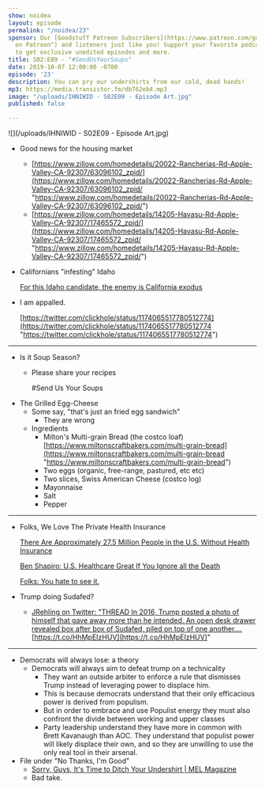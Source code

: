 ```yaml
---
show: noidea
layout: episode
permalink: "/noidea/23"
sponsor: Our [Goodstuff Patreon Subscribers](https://www.patreon.com/goodstuff "Goodstuff
  on Patreon") and listeners just like you! Support your favorite podcasts directly
  to get exclusive unedited episodes and more.
title: S02:E09 - "#SendUsYourSoups"
date: 2019-10-07 12:00:00 -0700
episode: '23'
description: You can pry our undershirts from our cold, dead hands!
mp3: https://media.transistor.fm/db762eb4.mp3
image: "/uploads/IHNIWID - S02E09 - Episode Art.jpg"
published: false

---
```

![](/uploads/IHNIWID - S02E09 - Episode Art.jpg)

* Good news for the housing market
  * [https://www.zillow.com/homedetails/20022-Rancherias-Rd-Apple-Valley-CA-92307/63096102_zpid/](https://www.zillow.com/homedetails/20022-Rancherias-Rd-Apple-Valley-CA-92307/63096102_zpid/ "https://www.zillow.com/homedetails/20022-Rancherias-Rd-Apple-Valley-CA-92307/63096102_zpid/")
  * [https://www.zillow.com/homedetails/14205-Havasu-Rd-Apple-Valley-CA-92307/17465572_zpid/](https://www.zillow.com/homedetails/14205-Havasu-Rd-Apple-Valley-CA-92307/17465572_zpid/ "https://www.zillow.com/homedetails/14205-Havasu-Rd-Apple-Valley-CA-92307/17465572_zpid/")
* Californians "infesting" Idaho

  [For this Idaho candidate, the enemy is California exodus](https://www.eastbaytimes.com/2019/09/29/for-this-idaho-candidate-the-enemy-is-california-exodus/?utm_source=Essential+California&utm_campaign=65919142a5-EMAIL_CAMPAIGN_2016_12_12_COPY_01&utm_medium=email&utm_term=0_6e35f7f85b-65919142a5-82666953)
* I am appalled.

  [https://twitter.com/clickhole/status/1174065517780512774](https://twitter.com/clickhole/status/1174065517780512774 "https://twitter.com/clickhole/status/1174065517780512774")

***

* Is it Soup Season?
  * Please share your recipes

    \#Send Us Your Soups
* The Grilled Egg-Cheese
  * Some say, "that's just an fried egg sandwich"
    * They are wrong
  * Ingredients
    * Milton's Multi-grain Bread (the costco loaf) [https://www.miltonscraftbakers.com/multi-grain-bread](https://www.miltonscraftbakers.com/multi-grain-bread "https://www.miltonscraftbakers.com/multi-grain-bread")
    * Two eggs (organic, free-range, pastured, etc etc)
    * Two slices, Swiss American Cheese (costco log)
    * Mayonnaise
    * Salt
    * Pepper

***

* Folks, We Love The Private Health Insurance

  [There Are Approximately 27.5 Million People in the U.S. Without Health Insurance](https://splinternews.com/there-are-approximately-27-5-million-people-in-the-u-s-1838025679)

  [Ben Shapiro: U.S. Healthcare Great If You Ignore all the Death](https://splinternews.com/ben-shapiro-american-healthcare-is-great-if-you-ignore-1838102469)

  [Folks: You hate to see it.](https://mobile.twitter.com/gobearcats/status/1180325839969423360)
* Trump doing Sudafed?
  * [JRehling on Twitter: "THREAD In 2016, Trump posted a photo of himself that gave away more than he intended. An open desk drawer revealed box after box of Sudafed, piled on top of one another.…](https://twitter.com/JRehling/status/1180505950613958658)[https://t.co/HhMpEIzHUV](https://t.co/HhMpEIzHUV)"

***

* Democrats will always lose: a theory
  * Democrats will always aim to defeat trump on a technicality
    * They want an outside arbiter to enforce a rule that dismisses Trump instead of leveraging power to displace him.
    * This is because democrats understand that their only efficacious power is derived from populism.
    * But in order to embrace and use Populist energy they must also confront the divide between working and upper classes
    * Party leadership understand they have more in common with Brett Kavanaugh than AOC. They understand that populist power will likely displace their own, and so they are unwilling to use the only real tool in their arsenal.
* File under "No Thanks, I'm Good"
  * [Sorry, Guys, It's Time to Ditch Your Undershirt | MEL Magazine](https://melmagazine.com/en-us/story/should-guys-wear-undershirts-mens-fashion)
  * Bad take.